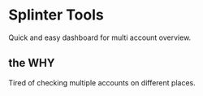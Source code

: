 # Splinter Tools

Quick and easy dashboard for multi account overview. 

## the WHY

Tired of checking multiple accounts on different places. 
